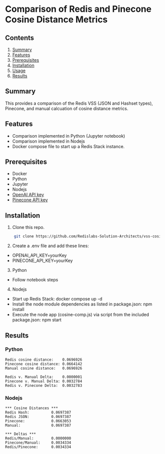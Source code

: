 # Comparison of Redis and Pinecone Cosine Distance Metrics

## Contents
1.  [Summary](#summary)
2.  [Features](#features)
3.  [Prerequisites](#prerequisites)
4.  [Installation](#installation)
5.  [Usage](#usage)
6.  [Results](#results)

## Summary <a name="summary"></a>
This provides a comparison of the Redis VSS (JSON and Hashset types), Pinecone, and manual calcuation of cosine distance metrics.

## Features <a name="features"></a>
- Comparison implemented in Python (Jupyter notebook) 
- Comparison implemented in Nodejs
- Docker compose file to start up a Redis Stack instance.

## Prerequisites <a name="prerequisites"></a>
- Docker
- Python
- Jupyter
- Nodejs
- [OpenAI API key](https://platform.openai.com)
- [Pinecone API key](https://pinecone.io)

## Installation <a name="installation"></a>
1.  Clone this repo.
```bash 
    git clone https://github.com/Redislabs-Solution-Architects/vss-cosine.git && cd vss-cosine
```

2.  Create a .env file and add these lines:  
- OPENAI_API_KEY=yourKey
- PINECONE_API_KEY=yourKey
3.  Python 
- Follow notebook steps
4.  Nodejs
- Start up Redis Stack:  docker compose up -d
- Install the node module dependencies as listed in package.json:  npm install
- Execute the node app (cosine-comp.js) via script from the included package.json:  npm start

## Results <a name="results"></a>
### Python
 ```text
Redis cosine distance:    0.0696926
Pinecone cosine distance: 0.0664142
Manual cosine distance:   0.0696926

Redis v. Manual Delta:    0.0000001 
Pinecone v. Manual Delta: 0.0032784 
Redis v. Pinecone Delta:  0.0032783
 ```
 ### Nodejs
 ```text
*** Cosine Distances ***
Redis Hash:          0.0697387
Redis JSON:          0.0697387
Pinecone:            0.0663053
Manual:              0.0697387

*** Deltas ***
Redis/Manual:        0.0000000
Pinecone/Manual:     0.0034334
Redis/Pinecone:      0.0034334
 ```